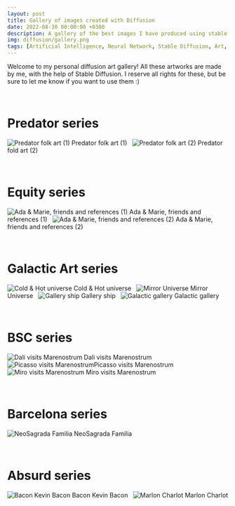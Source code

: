 ```yaml
---
layout: post
title: Gallery of images created with Diffusion
date: 2022-08-30 00:00:00 +0300
description: A gallery of the best images I have produced using stable diffusion.
img: diffusion/gallery.png 
tags: [Artificial Intelligence, Neural Network, Stable Diffusion, Art, Gallery]
---
```


Welcome to my personal diffusion art gallery! All these artworks are made by me, with the help of Stable Diffusion. I reserve all rights for these, but be sure to let me know if you want to use them :)

&nbsp;
# Predator series

![Predator folk art (1)]({{site.baseurl}}/assets/img/diffusion/predator.png) Predator folk art (1)
&nbsp;
![Predator folk art (2)]({{site.baseurl}}/assets/img/diffusion/predator2.png) Predator fold art (2)

&nbsp;
# Equity series

![Ada & Marie, friends and references (1)]({{site.baseurl}}/assets/img/diffusion/ada_marie.png)  Ada & Marie, friends and references (1)
&nbsp;
![Ada & Marie, friends and references (2)]({{site.baseurl}}/assets/img/diffusion/ada_marie2.png) Ada & Marie, friends and references (2)

&nbsp;
# Galactic Art series

![Cold & Hot universe]({{site.baseurl}}/assets/img/diffusion/gallery.png) Cold & Hot universe
&nbsp;
![Mirror Universe]({{site.baseurl}}/assets/img/diffusion/gallery3.png) Mirror Universe
&nbsp;
![Gallery ship]({{site.baseurl}}/assets/img/diffusion/gallery2.png) Gallery ship
&nbsp;
![Galactic gallery]({{site.baseurl}}/assets/img/diffusion/gallery4.png) Galactic gallery

&nbsp;
# BSC series

![Dali visits Marenostrum]({{site.baseurl}}/assets/img/diffusion/mn_dali.png) Dali visits Marenostrum
&nbsp;
![Picasso visits Marenostrum]({{site.baseurl}}/assets/img/diffusion/mn_picasso.png)Picasso visits Marenostrum
&nbsp;
![Miro visits Marenostrum]({{site.baseurl}}/assets/img/diffusion/mn_miro.png) Miro visits Marenostrum

&nbsp;
# Barcelona series
![NeoSagrada Familia]({{site.baseurl}}/assets/img/diffusion/sagrada.png) NeoSagrada Familia

&nbsp;
# Absurd series
![Bacon Kevin Bacon]({{site.baseurl}}/assets/img/diffusion/kevin.png) Bacon Kevin Bacon
&nbsp;
![Marlon Charlot]({{site.baseurl}}/assets/img/diffusion/marlon.png)   Marlon Charlot


